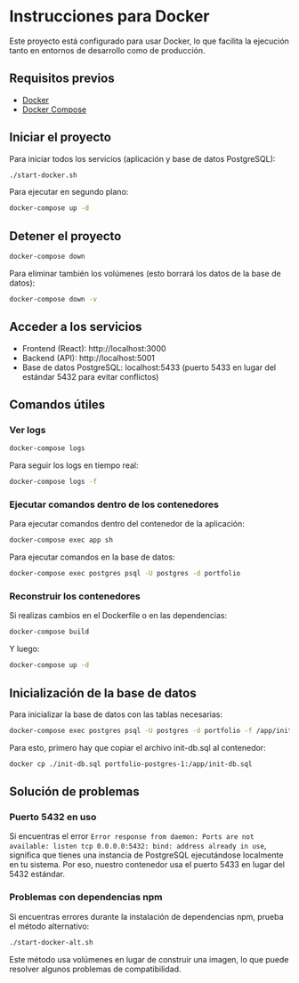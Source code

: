 # Instrucciones para Docker

Este proyecto está configurado para usar Docker, lo que facilita la ejecución tanto en entornos de desarrollo como de producción.

## Requisitos previos

- [Docker](https://docs.docker.com/get-docker/)
- [Docker Compose](https://docs.docker.com/compose/install/)

## Iniciar el proyecto

Para iniciar todos los servicios (aplicación y base de datos PostgreSQL):

```bash
./start-docker.sh
```

Para ejecutar en segundo plano:

```bash
docker-compose up -d
```

## Detener el proyecto

```bash
docker-compose down
```

Para eliminar también los volúmenes (esto borrará los datos de la base de datos):

```bash
docker-compose down -v
```

## Acceder a los servicios

- Frontend (React): http://localhost:3000
- Backend (API): http://localhost:5001
- Base de datos PostgreSQL: localhost:5433 (puerto 5433 en lugar del estándar 5432 para evitar conflictos)

## Comandos útiles

### Ver logs

```bash
docker-compose logs
```

Para seguir los logs en tiempo real:

```bash
docker-compose logs -f
```

### Ejecutar comandos dentro de los contenedores

Para ejecutar comandos dentro del contenedor de la aplicación:

```bash
docker-compose exec app sh
```

Para ejecutar comandos en la base de datos:

```bash
docker-compose exec postgres psql -U postgres -d portfolio
```

### Reconstruir los contenedores

Si realizas cambios en el Dockerfile o en las dependencias:

```bash
docker-compose build
```

Y luego:

```bash
docker-compose up -d
```

## Inicialización de la base de datos

Para inicializar la base de datos con las tablas necesarias:

```bash
docker-compose exec postgres psql -U postgres -d portfolio -f /app/init-db.sql
```

Para esto, primero hay que copiar el archivo init-db.sql al contenedor:

```bash
docker cp ./init-db.sql portfolio-postgres-1:/app/init-db.sql
```

## Solución de problemas

### Puerto 5432 en uso

Si encuentras el error `Error response from daemon: Ports are not available: listen tcp 0.0.0.0:5432: bind: address already in use`, significa que tienes una instancia de PostgreSQL ejecutándose localmente en tu sistema. Por eso, nuestro contenedor usa el puerto 5433 en lugar del 5432 estándar.

### Problemas con dependencias npm

Si encuentras errores durante la instalación de dependencias npm, prueba el método alternativo:

```bash
./start-docker-alt.sh
```

Este método usa volúmenes en lugar de construir una imagen, lo que puede resolver algunos problemas de compatibilidad. 